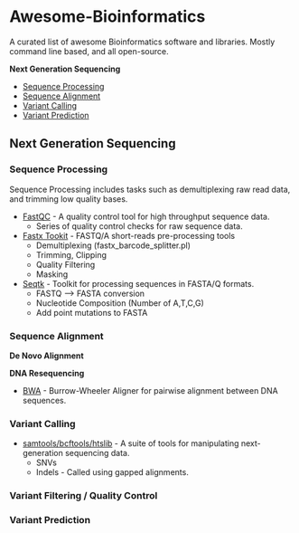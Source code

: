 Awesome-Bioinformatics
======================

A curated list of awesome Bioinformatics software and libraries. Mostly command line based, and all open-source.

__Next Generation Sequencing__

* [Sequence Processing](#sequence-processing)
* [Sequence Alignment](#sequence-alignment)
* [Variant Calling](#variant-calling)
* [Variant Prediction](#variant-prediction)


## Next Generation Sequencing

### Sequence Processing 

Sequence Processing includes tasks such as demultiplexing raw read data, and trimming low quality bases.


* [FastQC](http://www.bioinformatics.babraham.ac.uk/projects/fastqc/) - A quality control tool for high throughput sequence data.
	* Series of quality control checks for raw sequence data.
* [Fastx Tookit](http://hannonlab.cshl.edu/fastx_toolkit/) - FASTQ/A short-reads pre-processing tools
	* Demultiplexing (fastx\_barcode\_splitter.pl)
	* Trimming, Clipping
	* Quality Filtering
	* Masking
* [Seqtk](https://github.com/lh3/seqtk) - Toolkit for processing sequences in FASTA/Q formats.
	* FASTQ --> FASTA conversion
	* Nucleotide Composition (Number of A,T,C,G)
	* Add point mutations to FASTA

### Sequence Alignment

__De Novo Alignment__

__DNA Resequencing__

* [BWA](https://github.com/lh3/bwa) - Burrow-Wheeler Aligner for pairwise alignment between DNA sequences. 

### Variant Calling

* [samtools/bcftools/htslib](https://github.com/samtools/samtools) - A suite of tools for manipulating next-generation sequencing data.
	* SNVs
	* Indels - Called using gapped alignments. 

### Variant Filtering / Quality Control

### Variant Prediction

